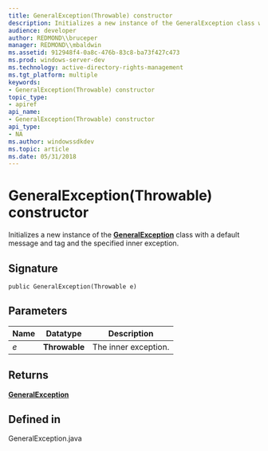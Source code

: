 ```yaml
---
title: GeneralException(Throwable) constructor
description: Initializes a new instance of the GeneralException class with a default message and tag and the specified inner exception.
audience: developer
author: REDMOND\\bruceper
manager: REDMOND\\mbaldwin
ms.assetid: 912948f4-0a8c-476b-83c8-ba73f427c473
ms.prod: windows-server-dev
ms.technology: active-directory-rights-management
ms.tgt_platform: multiple
keywords:
- GeneralException(Throwable) constructor
topic_type:
- apiref
api_name:
- GeneralException(Throwable) constructor
api_type:
- NA
ms.author: windowssdkdev
ms.topic: article
ms.date: 05/31/2018
---
```


# GeneralException(Throwable) constructor

Initializes a new instance of the [**GeneralException**](generalexception-class-java.md) class with a default message and tag and the specified inner exception.

## Signature

``` syntax
public GeneralException(Throwable e)
```

## Parameters



| Name           | Datatype                 | Description                     |
|----------------|--------------------------|---------------------------------|
| *e*<br/> | **Throwable**<br/> | The inner exception.<br/> |



 

## Returns

[**GeneralException**](generalexception-class-java.md)

## Defined in

GeneralException.java

 

 





